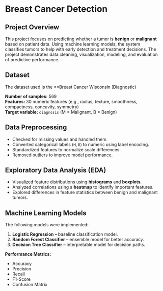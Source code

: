 # Breast Cancer Detection

## Project Overview
This project focuses on predicting whether a tumor is **benign** or **malignant** based on patient data. Using machine learning models, the system classifies tumors to help with early detection and treatment decisions. The project demonstrates data cleaning, visualization, modeling, and evaluation of predictive performance.

## Dataset
The dataset used is the **Breast Cancer Wisconsin (Diagnostic) 

**Number of samples:** 569  
**Features:** 30 numeric features (e.g., radius, texture, smoothness, compactness, concavity, symmetry)  
**Target variable:** `diagnosis` (M = Malignant, B = Benign)

## Data Preprocessing
- Checked for missing values and handled them.  
- Converted categorical labels (`M`, `B`) to numeric using label encoding.  
- Standardized features to normalize scale differences.  
- Removed outliers to improve model performance.

## Exploratory Data Analysis (EDA)
- Visualized feature distributions using **histograms** and **boxplots**.  
- Analyzed correlations using a **heatmap** to identify important features.  
- Explored differences in feature statistics between benign and malignant tumors.

## Machine Learning Models
The following models were implemented:

1. **Logistic Regression** – baseline classification model.  
2. **Random Forest Classifier** – ensemble model for better accuracy.  
3. **Decision Tree Classifier** – interpretable model for decision paths.  

**Performance Metrics:**
- Accuracy  
- Precision  
- Recall  
- F1-Score  
- Confusion Matrix  

